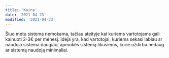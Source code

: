 ```yaml
---
title: 'Kaina'
date: '2021-04-23'
modified: '2021-04-23'
---
```


Šiuo metu sistema nemokama, tačiau ateityje kai kuriems
vartotojams gali kainuoti 2-3€ per mėnesį. Idėja yra, kad
vartotojai, kuriems sekasi labiau ar naudoja sistema daugiau,
apmokės sistemą likusiems, kurie uždirba nedaug ar sistemą naudoją
minimaliai.
